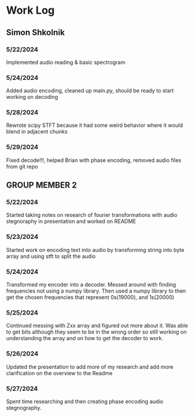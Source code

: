 # Work Log

## Simon Shkolnik

### 5/22/2024

Implemented audio reading & basic spectrogram

### 5/24/2024

Added audio encoding, cleaned up main.py, should be ready to start working on decoding

### 5/28/2024

Rewrote scipy STFT because it had some weird behavior where it would blend in adjacent chunks

### 5/29/2024

Fixed decode!!!, helped Brian with phase encoding, removed audio files from git repo

## GROUP MEMBER 2

### 5/22/2024

Started taking notes on research of fourier transformations with audio stegnoraphy in presentation and worked on README

### 5/23/2024

Started work on encoding text into audio by transforming string into byte array and using stft to split the audio

### 5/24/2024

Transformed my encoder into a decoder. Messed around with finding frequencies not using a numpy library. Then used a numpy library to then get the chosen frequencies that represent 0s(19000), and 1s(20000)

### 5/25/2024

Continued messing with Zxx array and figured out more about it. Was able to get bits although they seem to be in the wrong order so still working on understanding the array and on how to get the decoder to work.

### 5/26/2024

Updated the presentation to add more of my research and add more clarification on the overview to the Readme

### 5/27/2024

Spent time researching and then creating phase encoding audio stegnography.